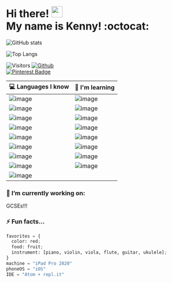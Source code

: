 # Hi there! <img src="https://raw.githubusercontent.com/MartinHeinz/MartinHeinz/master/wave.gif" width="30px"> <br> My name is Kenny! :octocat:

<!-- **KennyOliver/KennyOliver** is a ✨ _special_ ✨ repository because its `README.md` (this file) appears on your GitHub profile. -->

<!--![GitHub stats](https://github-readme-stats.vercel.app/api?username=KennyOliver&show_icons=true&hide_border=true&theme=radical)-->
![GitHub stats](https://github-readme-stats.vercel.app/api?username=KennyOliver&show_icons=true&hide_border=true&theme=radical&bg_color=60,12b035,06abd4&title_color=333333&text_color=dddddd&icon_color=eeeeee)
<br>
<!--![Top Langs](https://github-readme-stats.vercel.app/api/top-langs/?username=KennyOliver&hide_border=true&theme=radical&layout=compact)-->
![Top Langs](https://github-readme-stats.vercel.app/api/top-langs/?username=KennyOliver&hide_border=true&theme=radical&layout=compact&langs_count=8&bg_color=60,12b035,06abd4&title_color=333333&text_color=dddddd&icon_color=eeeeee)

![Visitors](https://visitor-badge.laobi.icu/badge?page_id=KennyOliver.KennyOliver)
[![Github](https://img.shields.io/github/followers/KennyOliver?label=Follow&style=for-the-badge)](https://github.com/KennyOliver)
<br>
[![Pinterest Badge](https://img.shields.io/badge/@KennyTheOlive-ff0000?style=for-the-badge&logo=pinterest&logoColor=white&link=https://www.pinterest.com/KennyTheOlive)](https://www.pinterest.com/KennyTheOlive)

<!--[image](https://forthebadge.com/images/badges/contains-tasty-spaghetti-code.svg)
![image](https://forthebadge.com/images/badges/made-with-markdown.svg)
![image](https://forthebadge.com/images/badges/powered-by-black-magic.svg)-->

| :computer: Languages I know | :seedling: I'm learning |
| --------------------------- | ----------------------- |
| ![image](https://img.shields.io/badge/Python-3776AB?style=for-the-badge&logo=python&logoColor=white) | ![image](https://img.shields.io/badge/JavaScript-F7DF1E?style=for-the-badge&logo=javascript&logoColor=black) |
| ![image](https://img.shields.io/badge/HTML5-E34F26?style=for-the-badge&logo=html5&logoColor=white) | ![image](https://img.shields.io/badge/Java-ED8B00?style=for-the-badge&logo=java&logoColor=white) |
| ![image](https://img.shields.io/badge/CSS3-1572B6?style=for-the-badge&logo=css3&logoColor=white) | ![image](https://img.shields.io/badge/PHP-777BB4?style=for-the-badge&logo=php&logoColor=white) |
| ![image](https://img.shields.io/badge/Ruby-CC342D?style=for-the-badge&logo=ruby&logoColor=white) | ![image](https://img.shields.io/badge/jQuery-0769AD?style=for-the-badge&logo=jquery&logoColor=white) |
| ![image](https://img.shields.io/badge/MySQL-00000F?style=for-the-badge&logo=mysql&logoColor=white) | ![image](https://img.shields.io/badge/Docker-2496ED?style=for-the-badge&logo=docker&logoColor=white) |
| ![image](https://img.shields.io/badge/Markdown-000000?style=for-the-badge&logo=markdown&logoColor=white) | ![image](https://img.shields.io/badge/Swift-FA7343?style=for-the-badge&logo=swift&logoColor=white) |
| ![image](https://img.shields.io/badge/micro:bit-00CC00?style=for-the-badge&logo=microbit&logoColor=white) | ![image](https://img.shields.io/badge/Kotlin-0095D5?&style=for-the-badge&logo=kotlin&logoColor=white) |
| ![image](https://img.shields.io/badge/Scratch-FFA500?style=for-the-badge&logo=scratch&logoColor=white) | ![image](https://img.shields.io/badge/Dart-0175C2?style=for-the-badge&logo=dart&logoColor=white) |
| ![image](https://img.shields.io/badge/Tynker-DD0000?style=for-the-badge&logo=&logoColor=white) |  |

<!--| :computer: Languages I know | :seedling: I'm learning |
| --------------------------- | ----------------------- |
| Python | Javascript |
| HTML | Java |
| CSS | PHP |
| Ruby | jQuery |
| MySQL | Docker |
| Markdown | Swift |
| MS MakeCode | Kotlin |
| Scratch |  |
| Tynker |  |-->

### :telescope: I’m currently working on:
GCSEs!!!

### :zap: Fun facts...
```python
favorites = {
  color: red;
  food: fruit;
  instrument: [piano, violin, viola, flute, guitar, ukulele];
}
machine = "iPad Pro 2020"
phoneOS = "iOS"
IDE = "Atom + repl.it"

```


<!--![GitHub forks](https://img.shields.io/github/forks/USER/REPOSITORY?style=social)
![GitHub watchers](https://img.shields.io/github/watchers/USER/REPOSITORY?style=social)
![GitHub followers](https://img.shields.io/github/followers/USER?style=social)
![GitHub repo size](https://img.shields.io/github/repo-size/USER/REPOSITORY?style=plastic)
![GitHub language count](https://img.shields.io/github/languages/count/USER/REPOSITORY?style=plastic)
![GitHub top language](https://img.shields.io/github/languages/top/USER/REPOSITORY?style=plastic)
![GitHub last commit](https://img.shields.io/github/last-commit/USER/REPOSITORY?color=red&style=plastic)-->
